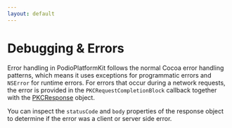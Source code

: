 ```yaml
---
layout: default
---
```

# Debugging & Errors

Error handling in PodioPlatformKit follows the normal Cocoa error handling patterns, which means it uses exceptions for programmatic errors and `NSError` for runtime errors. For errors that occur during a network requests, the error is provided in the `PKCRequestCompletionBlock` callback together with the [PKCResponse](https://github.com/podio/podio-objc/blob/master/PodioPlatformKit/Core/PKCResponse.h) object.

You can inspect the `statusCode`  and `body` properties of the response object to determine if the error was a client or server side error.